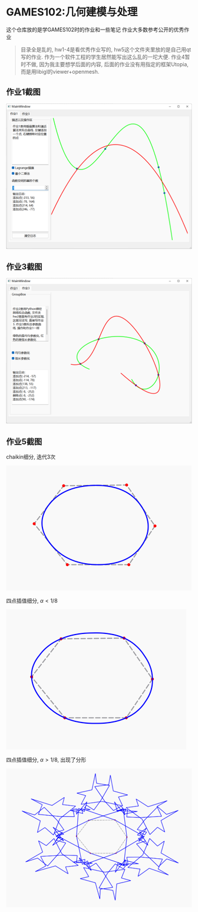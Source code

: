 # GAMES102:几何建模与处理
这个仓库放的是学GAMES102时的作业和一些笔记
作业大多数参考公开的优秀作业

> 目录全是乱的, hw1-4是看优秀作业写的, hw5这个文件夹里放的是自己用qt写的作业. 作为一个软件工程的学生居然能写出这么乱的一坨大便. 
> 作业4暂时不做, 因为我主要想学后面的内容, 后面的作业没有用指定的框架Utopia, 而是用libigl的viewer+openmesh.

## 作业1截图
![](https://raw.githubusercontent.com/zone-1614/pic/main/img/Snipaste_2023-01-26_10-58-38.png)
## 作业3截图
![](https://raw.githubusercontent.com/zone-1614/pic/main/img/Snipaste_2023-01-26_10-58-11.png)

## 作业5截图
chaikin细分, 迭代3次


![](https://raw.githubusercontent.com/zone-1614/pic/main/img/chaikin%E7%BB%86%E5%88%86.png)


四点插值细分, $\alpha < 1/8$


![](https://raw.githubusercontent.com/zone-1614/pic/main/img/%E5%9B%9B%E7%82%B9%E6%8F%92%E5%80%BC%E7%BB%86%E5%88%86_%E6%AD%A3%E5%B8%B8%E6%83%85%E5%86%B5.png)


四点插值细分, $\alpha > 1/8$, 出现了分形


![](https://raw.githubusercontent.com/zone-1614/pic/main/img/%E5%9B%9B%E7%82%B9%E6%8F%92%E5%80%BC%E7%BB%86%E5%88%86_%E7%97%85%E6%80%81%E6%83%85%E5%86%B5.png)
